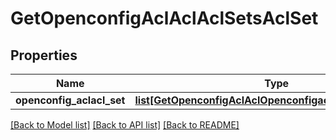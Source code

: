 # GetOpenconfigAclAclAclSetsAclSet

## Properties
Name | Type | Description | Notes
------------ | ------------- | ------------- | -------------
**openconfig_aclacl_set** | [**list[GetOpenconfigAclAclOpenconfigaclaclAclsetsAclset]**](GetOpenconfigAclAclOpenconfigaclaclAclsetsAclset.md) |  | [optional] 

[[Back to Model list]](../README.md#documentation-for-models) [[Back to API list]](../README.md#documentation-for-api-endpoints) [[Back to README]](../README.md)


